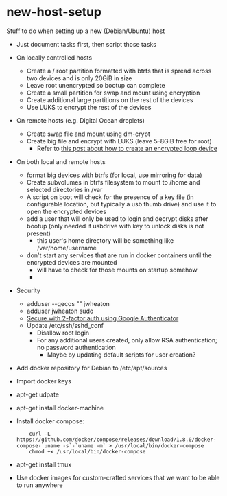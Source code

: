 # new-host-setup
Stuff to do when setting up a new (Debian/Ubuntu) host

- Just document tasks first, then script those tasks
- On locally controlled hosts
  - Create a / root partition formatted with btrfs that is spread across two devices and is only 20GiB in size
  - Leave root unencrypted so bootup can complete
  - Create a small partition for swap and mount using encryption
  - Create additional large partitions on the rest of the devices
  - Use LUKS to encrypt the rest of the devices
- On remote hosts (e.g. Digital Ocean droplets)
  - Create swap file and mount using dm-crypt
  - Create big file and encrypt with LUKS (leave 5-8GiB free for root)
    - Refer to [this post about how to create an encrypted loop device][1]
- On both local and remote hosts
  - format big devices with btrfs (for local, use mirroring for data)
  - Create subvolumes in btrfs filesystem to mount to /home and selected directories in /var
  - A script on boot will check for the presence of a key file (in configurable location, but typically a usb thumb drive) and use it to open the encrypted devices
  - add a user that will only be used to login and decrypt disks after bootup (only needed if usbdrive with key to unlock disks is not present)
    - this user's home directory will be something like /var/home/username
  - don't start any services that are run in docker containers until the encrypted devices are mounted
    - will have to check for those mounts on startup somehow
    - 

- Security
  - adduser --gecos "" jwheaton
  - adduser jwheaton sudo
  - [Secure with 2-factor auth using Google Authenticator][2]
  - Update /etc/ssh/sshd_conf
    - Disallow root login
    - For any additional users created, only allow RSA authentication; no password authentication
      - Maybe by updating default scripts for user creation?
- Add docker repository for Debian to /etc/apt/sources
- Import docker keys
- apt-get udpate
- apt-get install docker-machine
- Install docker compose:

          curl -L https://github.com/docker/compose/releases/download/1.8.0/docker-compose-`uname -s`-`uname -m` > /usr/local/bin/docker-compose
          chmod +x /usr/local/bin/docker-compose

- apt-get install tmux
- Use docker images for custom-crafted services that we want to be able to run anywhere

[1]: https://www.digitalocean.com/community/tutorials/how-to-use-dm-crypt-to-create-an-encrypted-volume-on-an-ubuntu-vps
[2]: http://www.howtogeek.com/121650/how-to-secure-ssh-with-google-authenticators-two-factor-authentication/
